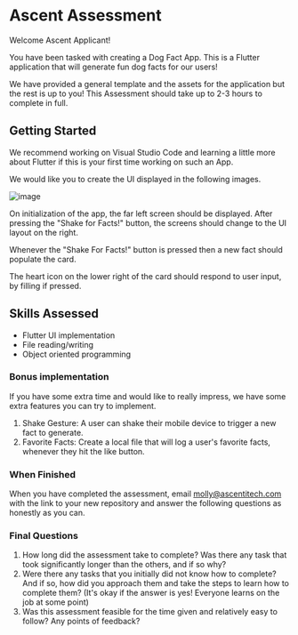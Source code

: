# Ascent Assessment

Welcome Ascent Applicant!

You have been tasked with creating a Dog Fact App. This is a Flutter application that will generate fun dog facts for our users!

We have provided a general template and the assets for the application but the rest is up to you! This Assessment should take up to 2-3 hours to complete in full.

## Getting Started

We recommend working on Visual Studio Code and learning a little more about Flutter if this is your first time working on such an App.

We would like you to create the UI displayed in the following images. 

![image](https://github.com/Dgolme1/dog_fact_app/assets/82067568/f9a4d0b7-e883-4364-8345-1d2a0679290b)


On initialization of the app, the far left screen should be displayed. After pressing the "Shake for Facts!" button, the screens should change to the UI layout on the right. 

Whenever the "Shake For Facts!" button is pressed then a new fact should populate the card.

The heart icon on the lower right of the card should respond to user input, by filling if pressed. 

## Skills Assessed

- Flutter UI implementation
- File reading/writing 
- Object oriented programming

### Bonus implementation
If you have some extra time and would like to really impress, we have some extra features you can try to implement.
1. Shake Gesture: A user can shake their mobile device to trigger a new fact to generate.
2. Favorite Facts: Create a local file that will log a user's favorite facts, whenever they hit the like button.

### When Finished
When you have completed the assessment, email molly@ascentitech.com with the link to your new repository and answer the following questions as honestly as you can.

### Final Questions
1) How long did the assessment take to complete? Was there any task that took significantly longer than the others, and if so why?
2) Were there any tasks that you initially did not know how to complete? And if so, how did you approach them and take the steps to learn how to complete them? (It's okay if the answer is yes! Everyone learns on the job at some point)
3) Was this assessment feasible for the time given and relatively easy to follow? Any points of feedback?
